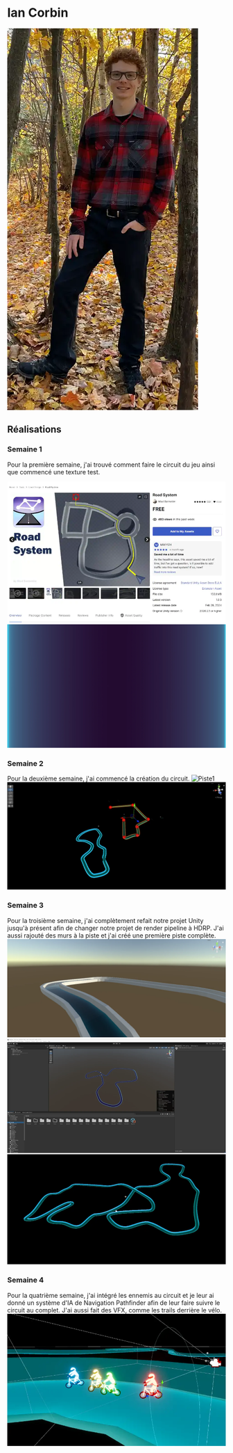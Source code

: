 # Ian Corbin

 ![Ian_Corbin](../img/ian_corbin.webp)

 ## Réalisations

### Semaine 1
Pour la première semaine, j'ai trouvé comment faire le circuit du jeu ainsi que commencé une texture test.

 ![Generateur de circuit](./Semaine1_generator.webp)
 ![Texture](./Semaine_1_Texture.webp)
 
### Semaine 2
Pour la deuxième semaine, j'ai commencé la création du circuit.
  ![Piste1](./Semaine_2_Réalisation_Piste.webp)
  ![Piste2](./Semaine_2_Creation.webp)
  
### Semaine 3
Pour la troisième semaine, j'ai complètement refait notre projet Unity jusqu'à présent afin de changer notre projet de render pipeline à HDRP. J'ai aussi rajouté des murs à la piste et j'ai créé une première piste complète.
 ![Circuit Mur](./Semaine_3_Murs.webp)
 ![Circuit 01](./Semaine_3_Piste.webp)
 ![Circuit 02](./Semaine_3_Survol.webp)

### Semaine 4
Pour la quatrième semaine, j'ai intégré les ennemis au circuit et je leur ai donné un système d'IA de Navigation Pathfinder afin de leur faire suivre le circuit au complet. J'ai aussi fait des VFX, comme les trails derrière le vélo.
 ![Pathfinder](./Semaine_4_AI.webp)
